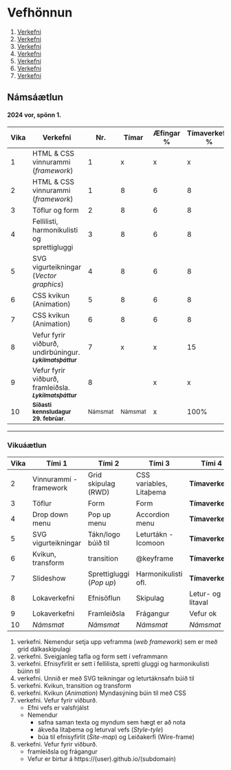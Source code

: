 # Vefhönnun

1. [Verkefni](Verkefni-1/)
2. [Verkefni](Verkefni-2/)
3. [Verkefni](Verkefni-3/)
4. [Verkefni](Verkefni-4/)
5. [Verkefni](Verkefni-5/)
6. [Verkefni](Verkefni-6/)
7. [Verkefni](Verkefni-7/)


## Námsáætlun

#### 2024 vor, spönn 1. 

| Vika  | Verkefni  | Nr. | Tímar | Æfingar % | Tímaverkefni % |
|---|---|---|---|---|---|
| 1  | HTML & CSS vinnurammi (_framework_)  | 1  | x | x | x |
| 2  | HTML & CSS vinnurammi (_framework_)  | 1  | 8 | 6 | 8 |
| 3  | Töflur og form  | 2 | 8 | 6 | 8 |
| 4  | Fellilisti, harmonikulisti og sprettigluggi | 3 | 8 | 6 | 8 |
| 5  | SVG vigurteikningar (_Vector graphics_) | 4 | 8 | 6 | 8 |
| 6  | CSS kvikun (Animation) | 5 | 8 | 6 | 8 |
| 7  | CSS kvikun (Animation) | 6 | 8 | 6 | 8 |
| 8  | Vefur fyrir viðburð, undirbúningur. <sub> **_Lykilmatsþáttur_** </sub> | 7  | x | x | 15  |
| 9  | Vefur fyrir viðburð, framleiðsla. <sub> **_Lykilmatsþáttur_** </sub> | 8 | | x | x | 15  |
| 10 | <small>**Síðasti  kennsludagur 29. febrúar**. </small> | <small>Námsmat</small>  | <small>Námsmat</small>| x  | 100%  |

---

### Vikuáætlun 

| Vika | Tími 1  | Tími 2 | Tími 3 | Tími 4 | 
| --- | --- | --- | --- | --- | 
| 2 | Vinnurammi - framework | Grid skipulag (RWD) | CSS variables, Litaþema | **Tímaverkefni** |
| 3 | Töflur | Form | Form | **Tímaverkefni** |
| 4 | Drop down menu | Pop up menu | Accordion menu | **Tímaverkefni** |
| 5 | SVG vigurteikningar | Tákn/logo búið til | Leturtákn - Icomoon | **Tímaverkefni** | 
| 6 | Kvikun, transform | transition | @keyframe | **Tímaverkefni** |   
| 7 | Slideshow | Sprettigluggi (_Pop up_) | Harmonikulisti ofl.| **Tímaverkefni** |
| 8 | Lokaverkefni | Efnisöflun | Skipulag | Letur- og litaval | Framleiðsla |  
| 9 | Lokaverkefni | Framleiðsla | Frágangur |  Vefur ok |
| 10 | _Námsmat_ | _Námsmat_ | _Námsmat_ | _Námsmat_ |
 
1. verkefni. Nemendur setja upp veframma (_web framework_) sem er með grid dálkaskipulagi
1. verkefni. Sveigjanleg tafla og form sett í veframmann
1. verkefni. Efnisyfirlit er sett í fellilista, spretti gluggi og harmonikulisti búinn til 
1. verkefni. Unnið er með SVG teikningar og leturtáknsafn búið til 
1. verkefni. Kvikun, transition og transform 
1. verkefni. Kvikun (_Animation_) Myndasýning búin til með CSS 
1. verkefni. Vefur fyrir viðburð. 
   * Efni vefs er valsfrjálst
   * Nemendur 
      * safna saman texta og myndum sem hægt er að nota
      * ákveða litaþema og leturval vefs (_Style-tyle_)
      * búa til efnisyfirlit (_Site-map_) og Leiðakerfi (Wire-frame)
1. verkefni. Vefur fyrir viðburð. 
   * framleiðsla og frágangur
   * Vefur er birtur á https://(user).github.io/(subdomain) 

   
   
